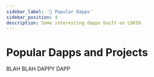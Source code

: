 ```yaml
---
sidebar_label: '🤖 Popular Dapps'
sidebar_position: 4
description: Some interesting dapps built on LUKSO
---
```


# Popular Dapps and Projects

BLAH BLAH DAPPY DAPP
